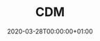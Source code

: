 ---
title: "CDM"
subtitle: ""
summary: "A teaching university hospitals in Gyeonggi province, South Korea. This DB does not have Covid-19 case. One of FEEDER-NET member"
owners:
  - organisation: "Seoul National University Hospital"
    lead: "Yeon Hee Kim"
    alternate: ""
country: "South Korea"
source_type: "General practice electronic health records, Outpatient specialist electronic health records, Inpatient Hospital electronic health records, Registry"
omop: "CDM v5.3"
dbms: "Unknown"
patient_count: ""
has_covid: "N"
first_time: "TBD"
data_history: ""
references: [""]

authors: 
    - "Yeon Hee Kim"
    - ""
tags: []
categories: ["dataset"]
date: 2020-03-28T00:00:00+01:00
lastmod: 2020-03-28T00:00:00+01:00
featured: false
draft: false

links:
    - icon: globe
      icon_pack: fas
      name: More information
      url: ""
image:
      placement: 1
      caption: ""
      focal_point: ""
      preview_only: false
      alt_text: ""
projects: []
---